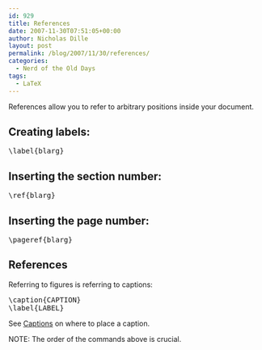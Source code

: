 ```yaml
---
id: 929
title: References
date: 2007-11-30T07:51:05+00:00
author: Nicholas Dille
layout: post
permalink: /blog/2007/11/30/references/
categories:
  - Nerd of the Old Days
tags:
  - LaTeX
---
```

References allow you to refer to arbitrary positions inside your document.

<!--more-->

## Creating labels:

<pre class="listing">\label{blarg}</pre>

## Inserting the section number:

<pre class="listing">\ref{blarg}</pre>

## Inserting the page number:

<pre class="listing">\pageref{blarg}</pre>

## References

Referring to figures is referring to captions:

<pre class="listing">\caption{CAPTION}
\label{LABEL}</pre>

See [Captions](/blog/2007/11/30/captions/ "Captions") on where to place a caption.

<p class="note">
  NOTE: The order of the commands above is crucial.
</p>
